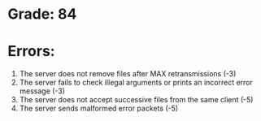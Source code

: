 # Grade: 84
# Errors:
1. The server does not remove files after MAX retransmissions (-3)
2. The server fails to check illegal arguments or prints an incorrect error message (-3)
3. The server does not accept successive files from the same client (-5)
4. The server sends malformed error packets (-5)
